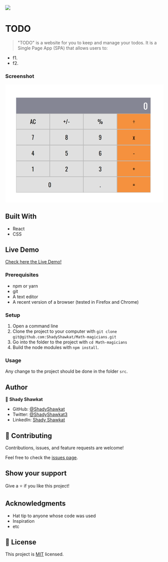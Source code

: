 ![](https://img.shields.io/badge/Microverse-blueviolet)

# TODO

> "TODO" is a website for you to keep and manage your todos. It is a Single Page App (SPA) that allows users to:

- f1.
- f2.

### Screenshot

![screenshot](./app_screenshot.png)

## Built With

- React
- CSS

## Live Demo

[Check here the Live Demo!](https://shadyshawkat.github.io/todo-react/)

### Prerequisites

- npm or yarn
- git
- A text editor
- A recent version of a browser (tested in Firefox and Chrome)

### Setup

1. Open a command line
2. Clone the project to your computer with `git clone git@github.com:ShadyShawkat/Math-magicians.git`
3. Go into the folder to the project with `cd Math-magicians`
4. Build the node modules with `npm install`. 

### Usage

Any change to the project should be done in the folder `src`.

## Author

👤 **Shady Shawkat**

- GitHub: [@ShadyShawkat](https://github.com/ShadyShawkat)
- Twitter: [@ShadyShawkat3](https://twitter.com/ShadyShawkat3)
- LinkedIn: [Shady Shawkat](https://linkedin.com/in/Shady-Shawkat)

## 🤝 Contributing

Contributions, issues, and feature requests are welcome!

Feel free to check the [issues page](https://github.com/ShadyShawkat/Math-magicians/issues).

## Show your support

Give a ⭐️ if you like this project!

## Acknowledgments

- Hat tip to anyone whose code was used
- Inspiration
- etc

## 📝 License

This project is [MIT](./MIT.md) licensed.
